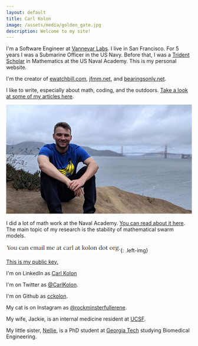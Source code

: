 ```yaml
---
layout: default
title: Carl Kolon
image: /assets/media/golden_gate.jpg
description: Welcome to my site!
---
```


I'm a Software Engineer at [Vannevar Labs](https://www.vannevarlabs.com/). I live in San Francisco. For 5 years I was a Submarine Officer in the US Navy. Before that, I was a [Trident Scholar](https://www.usna.edu/TridentProgram/index.php) in Mathematics at the US Naval Academy. This is my personal website.

I'm the creator of [ewatchbill.com](https://ewatchbill.com/), [jfmm.net](https://jfmm.net), and [bearingsonly.net](https://bearingsonly.net).

I like to write, especially about math, coding, and the outdoors. [Take a look at some of my articles here](/blog).

![In San Francisco](/assets/media/golden_gate.jpg)

I did a lot of math work at the Naval Academy. [You can read about it here](/research). The main topic of my research is the stability of mathematical swarm models.

![contact](/assets/media/contact.png){: .left-img}

[This is my public key.](/assets/media/publickey.asc)

I'm on LinkedIn as [Carl Kolon](https://www.linkedin.com/in/carl-kolon)

I'm on Twitter as [@CarlKolon](https://twitter.com/CarlKolon).

I'm on Github as [cckolon](https://github.com/cckolon).

My cat is on Instagram as [@rockminsterfullerene](https://www.instagram.com/rockminsterfullerene/).

My wife, Jackie, is an internal medicine resident at [UCSF](https://www.ucsf.edu/).

My little sister, [Nellie](https://www.linkedin.com/in/helena-nellie-kolon-8b4b3613a/), is a PhD student at [Georgia Tech](https://bme.gatech.edu/bme/) studying Biomedical Engineering.
